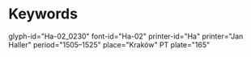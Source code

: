 # Keywords
glyph-id="Ha-02_0230"
font-id="Ha-02"
printer-id="Ha"
printer="Jan Haller"
period="1505–1525"
place="Kraków"
PT plate="165"
